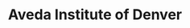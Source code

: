 ---
title: "Aveda Institute of Denver"
url: /denver/aveda-institute-of-denver/
shop: hairdresser
---